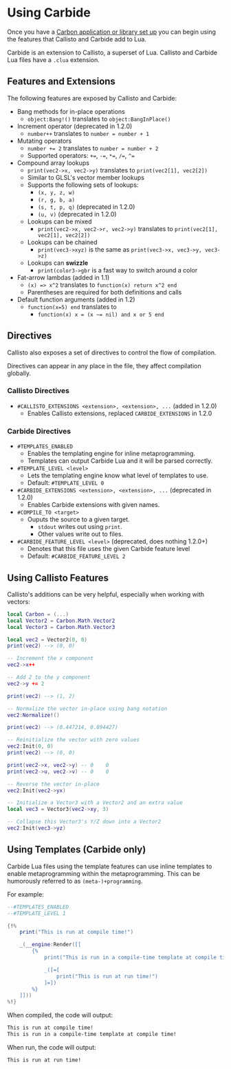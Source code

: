 # Using Carbide
Once you have a [Carbon application or library set up](Getting_Started) you can begin using the features that Callisto and Carbide add to Lua.

Carbide is an extension to Callisto, a superset of Lua. Callisto and Carbide Lua files have a `.clua` extension.

## Features and Extensions
The following features are exposed by Callisto and Carbide:
- Bang methods for in-place operations
	- `object:Bang!()` translates to `object:BangInPlace()`
- Increment operator (deprecated in 1.2.0)
	- `number++` translates to `number = number + 1`
- Mutating operators
	- `number += 2` translates to `number = number + 2`
	- Supported operators: `+=`, `-=`, `*=`, `/=`, `^=`
- Compound array lookups
	- `print(vec2->x, vec2->y)` translates to `print(vec2[1], vec2[2])`
	- Similar to GLSL's vector member lookups
	- Supports the following sets of lookups:
		- `(x, y, z, w)`
		- `(r, g, b, a)`
		- `(s, t, p, q)` (deprecated in 1.2.0)
		- `(u, v)` (deprecated in 1.2.0)
	- Lookups can be mixed
		- `print(vec2->x, vec2->r, vec2->y)` translates to `print(vec2[1], vec2[1], vec2[2])`
	- Lookups can be chained
		- `print(vec3->xyz)` is the same as `print(vec3->x, vec3->y, vec3->z)`
	- Lookups can **swizzle** 
		- `print(color3->gbr` is a fast way to switch around a color
- Fat-arrow lambdas (added in 1.1)
	- `(x) => x^2` translates to `function(x) return x^2 end`
	- Parentheses are required for both definitions and calls
- Default function arguments (added in 1.2)
	- `function(x=5) end` translates to
		- `function(x) x = (x ~= nil) and x or 5 end`

## Directives
Callisto also exposes a set of directives to control the flow of compilation.

Directives can appear in any place in the file, they affect compilation globally.

### Callisto Directives
- `#CALLISTO_EXTENSIONS <extension>, <extension>, ...` (added in 1.2.0)
	- Enables Callisto extensions, replaced `CARBIDE_EXTENSIONS` in 1.2.0

### Carbide Directives
- `#TEMPLATES_ENABLED`
	- Enables the templating engine for inline metaprogramming.
	- Templates can output Carbide Lua and it will be parsed correctly.
- `#TEMPLATE_LEVEL <level>`
	- Lets the templating engine know what level of templates to use.
	- Default: `#TEMPLATE_LEVEL 0`
- `#CARBIDE_EXTENSIONS <extension>, <extension>, ...` (deprecated in 1.2.0)
	- Enables Carbide extensions with given names.
- `#COMPILE_TO <target>`
	- Ouputs the source to a given target.
		- `stdout` writes out using `print`.
		- Other values write out to files.
- `#CARBIDE_FEATURE_LEVEL <level>` (deprecated, does nothing 1.2.0+)
	- Denotes that this file uses the given Carbide feature level
	- Default: `#CARBIDE_FEATURE_LEVEL 2`

## Using Callisto Features
Callisto's additions can be very helpful, especially when working with vectors:

```lua
local Carbon = (...)
local Vector2 = Carbon.Math.Vector2
local Vector3 = Carbon.Math.Vector3

local vec2 = Vector2(0, 0)
print(vec2) --> (0, 0)

-- Increment the x component
vec2->x++

-- Add 2 to the y component
vec2->y += 2

print(vec2) --> (1, 2)

-- Normalize the vector in-place using bang notation
vec2:Normalize!()

print(vec2) --> (0.447214, 0.894427)

-- Reinitialize the vector with zero values
vec2:Init(0, 0)
print(vec2) --> (0, 0)

print(vec2->x, vec2->y) -- 0	0
print(vec2->u, vec2->v) -- 0	0

-- Reverse the vector in-place
vec2:Init(vec2->yx)

-- Initialize a Vector3 with a Vector2 and an extra value
local vec3 = Vector3(vec2->xy, 3)

-- Collapse this Vector3's Y/Z down into a Vector2
vec2:Init(vec3->yz)
```

## Using Templates (Carbide only)
Carbide Lua files using the template features can use inline templates to enable metaprogramming within the metaprogramming. This can be humorously referred to as `(meta-)+programming`.

For example:

```lua
--#TEMPLATES_ENABLED
--#TEMPLATE_LEVEL 1

{!%
	print("This is run at compile time!")

	_(__engine:Render([[
		{%
			print("This is run in a compile-time template at compile time!")

			_([=[
				print("This is run at run time!")
			]=])
		%}
	]]))
%!}
```

When compiled, the code will output:
```html
This is run at compile time!
This is run in a compile-time template at compile time!
```

When run, the code will output:
```html
This is run at run time!
```
